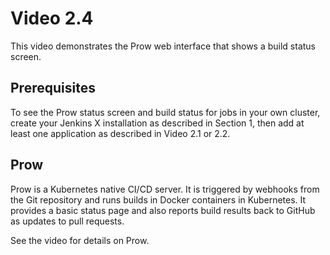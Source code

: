 # Video 2.4

This video demonstrates the Prow web interface that shows a build status
screen.

## Prerequisites

To see the Prow status screen and build status for jobs in your own cluster,
create your Jenkins X installation as described in Section 1, then add at
least one application as described in Video 2.1 or 2.2.

## Prow

Prow is a Kubernetes native CI/CD server. It is triggered by webhooks from
the Git repository and runs builds in Docker containers in Kubernetes. It
provides a basic status page and also reports build results back to GitHub
as updates to pull requests.

See the video for details on Prow.
